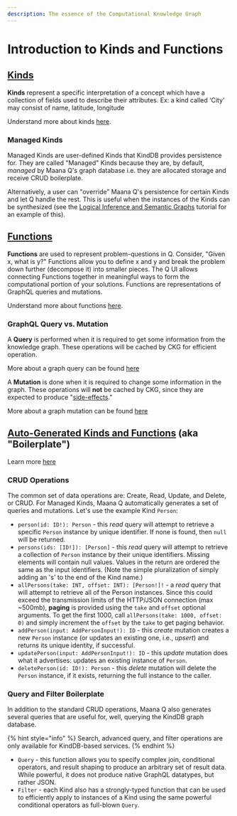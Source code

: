 ```yaml
---
description: The essence of the Computational Knowledge Graph
---
```


# Introduction to Kinds and Functions

## [Kinds](https://app.gitbook.com/@maana/s/q/v/3.2.1/product-guide/reference-guide/technical-design-and-architecture/kinds-and-fields/~/settings/share)

**Kinds** represent a specific interpretation of a concept which have a collection of fields used to describe their attributes. Ex: a kind called ‘City’ may consist of name, latitude, longitude 

Understand more about kinds [here](https://app.gitbook.com/@maana/s/q/v/3.2.1/product-guide/getting-started-with-maana/building-knowledge-layers/kinds-and-functions).

### Managed Kinds

Managed Kinds are user-defined Kinds that KindDB provides persistence for. They are called "Managed" Kinds because they are, by default, _managed_ by Maana Q's graph database i.e. they are allocated storage and receive CRUD boilerplate.

Alternatively, a user can "override” Maana Q's persistence for certain Kinds and let Q handle the rest.  This is useful when the instances of the Kinds can be synthesized \(see the [Logical Inference and Semantic Graphs](../../advanced/inference/logical-inference-and-semantic-graphs.md) tutorial for an example of this\).

## [Functions](https://app.gitbook.com/@maana/s/q/~/drafts/-LvBRj60Zf4rtd8JrBE7/v/3.2.1/product-guide/reference-guide/technical-design-and-architecture/function-modeling/create-a-new-function/~/settings/share)

**Functions**  are used to represent problem-questions in Q. Consider, "Given x, what is y?" Functions allow you to define x and y and break the problem down further \(decompose it\) into smaller pieces. The Q UI allows connecting Functions together in meaningful ways to form the computational portion of your solutions. Functions are representations of GraphQL queries and mutations.

Understand more about functions [here](https://app.gitbook.com/@maana/s/q/v/3.2.1/product-guide/getting-started-with-maana/building-knowledge-layers/understanding-functions).

### GraphQL Query vs. Mutation

A **Query** is performed when it is required to get some information from the knowledge graph.  These operations will be cached by CKG for efficient operation.

More about a graph query can be found [here](https://maana.gitbook.io/q/v/3.2.1/product-guide/reference-guide/technical-design-and-architecture/kinds-and-fields/kind-queries)

A **Mutation** is done when it is required to change some information in the graph.  These operations will **not** be cached by CKG, since they are expected to produce "[side-effects](https://en.wikipedia.org/wiki/Side_effect_%28computer_science%29)."

More about a graph mutation can be found [here](https://maana.gitbook.io/q/v/3.2.1/product-guide/reference-guide/graphql/graphql-schema-language/graph-mutations)

## [Auto-Generated Kinds and Functions](https://maana.gitbook.io/q/v/3.2.1/product-guide/getting-started-with-maana/building-knowledge-layers/kinds-and-functions/auto-generated-kinds-and-functions) \(aka "Boilerplate"\)

Learn more [here](https://maana.gitbook.io/q/v/3.2.1/product-guide/getting-started-with-maana/building-knowledge-layers/kinds-and-functions/auto-generated-kinds-and-functions)

### CRUD Operations

The common set of data operations are: Create, Read, Update, and Delete, or CRUD.  For Managed Kinds, Maana Q automatically generates a set of queries and mutations.  Let's use the example Kind `Person`:

* `person(id: ID!): Person` - this _read_ query will attempt to retrieve a specific `Person` instance by unique identifier.  If none is found, then `null` will be returned.
* `persons(ids: [ID!]): [Person]` - this _read_ query will attempt to retrieve a collection of `Person` instance by their unique identifiers. Missing elements will contain null values.  Values in the return are ordered the same as the input identifiers. \(Note the simple pluralization of simply adding an 's' to the end of the Kind name.\)
* `allPersons(take: INT, offset: INT): [Person!]!` - a _read_ query that will attempt to retrieve all of the Person instances.  Since this could exceed the transmission limits of the HTTP/JSON connection \(max ~500mb\), **paging** is provided using the `take` and `offset` optional arguments. To get the first 1000, call `allPersons(take: 1000, offset: 0)`  and simply increment the `offset` by the `take` to get paging behavior.
* `addPerson(input: AddPersonInput!): ID` - this _create_ mutation creates a new `Person` instance \(or updates an existing one, i.e., _upsert_\) and returns its unique identity, if successful.
* `updatePerson(input: AddPersonInput!): ID` - this _update_ mutation does what it advertises: updates an existing instance of `Person`.
* `deletePerson(id: ID!): Person` - this _delete_ mutation will delete the `Person` instance, if it exists, returning the full instance to the caller.

### Query and Filter Boilerplate

In addition to the standard CRUD operations, Maana Q also generates several queries that are useful for, well, querying the KindDB graph database.

{% hint style="info" %}
Search, advanced query, and filter operations are only available for KindDB-based services.
{% endhint %}

* `Query` - this function allows you to specify complex join, conditional operators, and result shaping to produce an arbitrary set of result data.  While powerful, it does not produce native GraphQL datatypes, but rather JSON.
* `Filter` - each Kind also has a strongly-typed function that can be used to efficiently apply to instances of a Kind using the same powerful conditional operators as full-blown `Query`.

